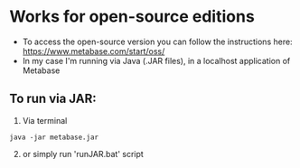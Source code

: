# Works for open-source editions

* To access the open-source version you can follow the instructions here: https://www.metabase.com/start/oss/
* In my case I'm running via Java (.JAR files), in a localhost application of Metabase

## To run via JAR:

1. Via terminal
```
java -jar metabase.jar
```
2. or simply run 'runJAR.bat' script
